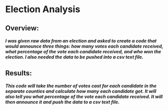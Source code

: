 # Election Analysis

## Overview:

#####  I was given raw data from an election and asked to create a code that would announce three things: how many votes each candidate received, what percentage of the vote each candidate received, and who won the election. I also needed the data to be pushed into a csv text file.


## Results:

##### This code will take the number of votes cast for each candidate in the separate counties and calculate how many each candidate got. It will also tell you what percentage of the vote each candidate received. It will then announce it and push the data to a csv text file.
